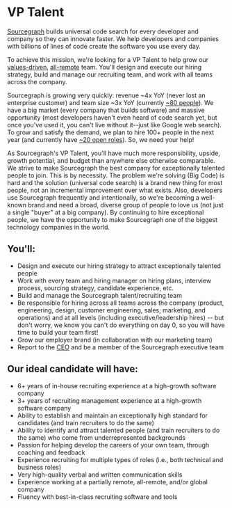 # VP Talent

[Sourcegraph](https://about.sourcegraph.com) builds universal code search for every developer and company so they can innovate faster. We help developers and companies with billions of lines of code create the software you use every day.

To achieve this mission, we're looking for a VP Talent to help grow our [values-driven](../../company/values.md), [all-remote](../../company/remote/index.md) team. You'll design and execute our hiring strategy, build and manage our recruiting team, and work with all teams across the company.

Sourcegraph is growing very quickly: revenue ~4x YoY (never lost an enterprise customer) and team size ~3x YoY (currently [~80 people](https://www.linkedin.com/company/sourcegraph/)). We have a big market (every company that builds software) and massive opportunity (most developers haven't even heard of code search yet, but once you've used it, you can't live without it--just like Google web search). To grow and satisfy the demand, we plan to hire 100+ people in the next year (and currently have [~20 open roles](../../company/careers.md)). So, we need your help!

As Sourcegraph's VP Talent, you'll have much more responsibility, upside, growth potential, and budget than anywhere else otherwise comparable. We strive to make Sourcegraph the best company for exceptionally talented people to join. This is by necessity. The problem we're solving (Big Code) is hard and the solution (universal code search) is a brand new thing for most people, not an incremental improvement over what exists. Also, developers use Sourcegraph frequently and intentionally, so we're becoming a well-known brand and need a broad, diverse group of people to love us (not just a single "buyer" at a big company). By continuing to hire exceptional people, we have the opportunity to make Sourcegraph one of the biggest technology companies in the world.


## You'll:

- Design and execute our hiring strategy to attract exceptionally talented people
- Work with every team and hiring manager on hiring plans, interview process, sourcing strategy, candidate experience, etc.
- Build and manage the Sourcegraph talent/recruiting team
- Be responsible for hiring across all teams across the company (product, engineering, design, customer engineering, sales, marketing, and operations) and at all levels (including executive/leadership hires) -- but don't worry, we know you can't do everything on day 0, so you will have time to build your team first!
- Grow our employer brand (in collaboration with our marketing team)
- Report to the [CEO](../ceo/index.md) and be a member of the Sourcegraph executive team


## Our ideal candidate will have:

- 6+ years of in-house recruiting experience at a high-growth software company
- 3+ years of recruiting management experience at a high-growth software company
- Ability to establish and maintain an exceptionally high standard for candidates (and train recruiters to do the same)
- Ability to identify and attract talented people (and train recruiters to do the same) who come from underrepresented backgrounds
- Passion for helping develop the careers of your own team, through coaching and feedback
- Experience recruiting for multiple types of roles (i.e., both technical and business roles)
- Very high-quality verbal and written communication skills
- Experience working at a partially remote, all-remote, and/or global company
- Fluency with best-in-class recruiting software and tools
